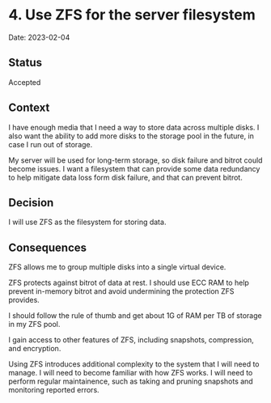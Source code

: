 # 4. Use ZFS for the server filesystem

Date: 2023-02-04

## Status

Accepted

## Context

I have enough media that I need a way to store data across multiple disks.
I also want the ability to add more disks to the storage pool in the future, in case I run out of storage.

My server will be used for long-term storage, so disk failure and bitrot could become issues.
I want a filesystem that can provide some data redundancy to help mitigate data loss form disk failure,
and that can prevent bitrot.

## Decision

I will use ZFS as the filesystem for storing data.

## Consequences

ZFS allows me to group multiple disks into a single virtual device.

ZFS protects against bitrot of data at rest.
I should use ECC RAM to help prevent in-memory bitrot and avoid undermining the protection ZFS provides.

I should follow the rule of thumb and get about 1G of RAM per TB of storage in my ZFS pool.

I gain access to other features of ZFS, including snapshots, compression, and encryption.

Using ZFS introduces additional complexity to the system that I will need to manage.
I will need to become familiar with how ZFS works.
I will need to perform regular maintainence, such as taking and pruning snapshots and monitoring reported errors.
